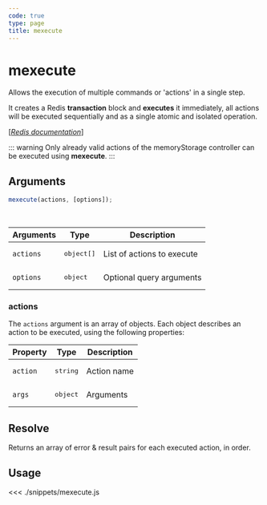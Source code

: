 ```yaml
---
code: true
type: page
title: mexecute
---
```


# mexecute

Allows the execution of multiple commands or 'actions' in a single step.

It creates a Redis **transaction** block and **executes** it immediately, all actions will be executed sequentially and as a single atomic and isolated operation.

[[_Redis documentation_]](https://redis.io/topics/transactions)

::: warning
Only already valid actions of the memoryStorage controller can be executed using **mexecute**.
:::

## Arguments

```js
mexecute(actions, [options]);
```

<br/>

| Arguments | Type                | Description                    |
| --------- | ------------------- | ------------------------------ |
| `actions` | <pre>object[]</pre> | List of actions to execute     |
| `options` | <pre>object</pre>   | Optional query arguments       |

### actions

The `actions` argument is an array of objects. Each object describes an action to be executed, using the following properties:

| Property | Type              | Description |
| -------- | ----------------- | ----------- |
| `action` | <pre>string</pre> | Action name |
| `args`   | <pre>object</pre> | Arguments   |

## Resolve

Returns an array of error & result pairs for each executed action, in order.

## Usage

<<< ./snippets/mexecute.js
